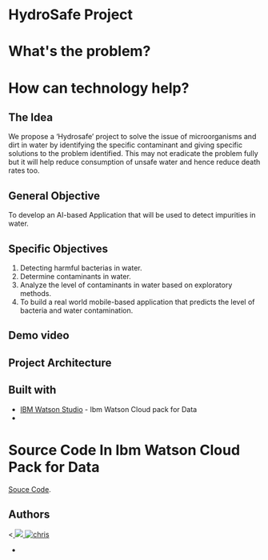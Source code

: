 # HydroSafe Project

# What's the problem?

# How can technology help?

## The Idea
We propose a ‘Hydrosafe’ project to solve the issue of microorganisms and dirt in water by identifying the specific contaminant and giving specific solutions to the problem identified. This may not eradicate the problem fully but it will help reduce consumption of unsafe water and hence reduce death rates too.


## General Objective
To develop an AI-based Application that will be used to detect impurities in water.


## Specific Objectives
1. Detecting harmful bacterias in water.
2. Determine contaminants in water.
3. Analyze the level of contaminants in water  based on exploratory methods.
4. To build a real world mobile-based application that predicts the level of bacteria and water contamination. 

## Demo video



## Project Architecture

## Built with

- [IBM Watson Studio](https://www.ibm.com/cloud/watson-studio) - Ibm Watson Cloud pack for Data
- 


# Source Code In Ibm Watson Cloud Pack for Data
[Souce Code](https://dataplatform.cloud.ibm.com/analytics/notebooks/v2/46a6f195-79e3-47b3-ac01-53cfb12b5126/view?projectid=7119d3cc-4cea-4fe7-b2bb-7a5601d7bccc&context=cpdaas).















## Authors

<<a href="https://github.com/The-HydroSafers/Call-for-code/graphs/contributors">
  <img src="https://github.com/WanjohiChristopher" />
  ![chris](https://user-images.githubusercontent.com/55980747/127365829-d9bebd32-61fa-4766-aea3-d554c82541c0.jpeg)

</a>

- 
